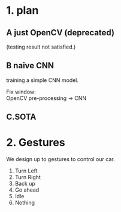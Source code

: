 # 1. plan

## A just OpenCV (deprecated)
(testing result not satisfied.)

## B naive CNN
training a simple CNN model.


Fix window:  
OpenCV pre-processing -> CNN

## C.SOTA

# 2. Gestures

We design up to   gestures to control our car.

1. Turn Left
2. Turn Right
3. Back up
4. Go ahead
5. Idle
6. Nothing 